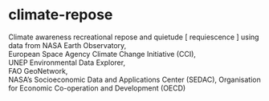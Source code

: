 # climate-repose
Climate awareness recreational repose and quietude [ requiescence ] using data from
NASA Earth Observatory,   
European Space Agency Climate Change Initiative (CCI),  
UNEP Environmental Data Explorer,  
FAO GeoNetwork,  
NASA’s Socioeconomic Data and Applications Center (SEDAC), 
Organisation for Economic Co-operation and Development (OECD)
